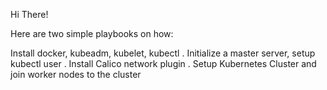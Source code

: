Hi There!

Here are two simple playbooks on how:

Install docker, kubeadm, kubelet, kubectl
  . Initialize a master server, setup kubectl user
  . Install Calico network plugin
  . Setup Kubernetes Cluster and join worker nodes to the cluster
